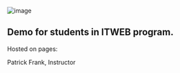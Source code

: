 ![image](https://github.com/PatrickFrankAIU/GradeManagerProject/assets/134087916/b5d814bf-e38f-456f-8f9c-cb5a98fb52fa)

## Demo for students in ITWEB program.    

Hosted on pages: 

Patrick Frank, Instructor
